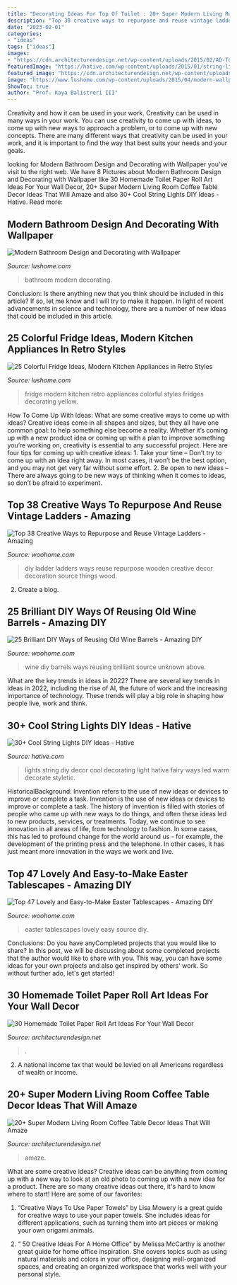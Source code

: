 ```yaml
---
title: "Decorating Ideas For Top Of Toilet : 20+ Super Modern Living Room Coffee Table Decor Ideas That Will Amaze"
description: "Top 38 creative ways to repurpose and reuse vintage ladders"
date: "2023-02-01"
categories:
- "ideas"
tags: ["ideas"]
images:
- "https://cdn.architecturendesign.net/wp-content/uploads/2015/02/AD-Toilet-Paper-Roll-Wall-Art-19.jpg"
featuredImage: "https://hative.com/wp-content/uploads/2015/01/string-lights-diy-ideas/34-string-lights-diy-ideas.jpg"
featured_image: "https://cdn.architecturendesign.net/wp-content/uploads/2015/02/AD-Toilet-Paper-Roll-Wall-Art-19.jpg"
image: "https://www.lushome.com/wp-content/uploads/2015/04/modern-wallpaper-bathroom-design-decorating-ideas-9.jpg"
ShowToc: true
author: "Prof. Kaya Balistreri III"
---
```



Creativity and how it can be used in your work.
Creativity can be used in many ways in your work. You can use creativity to come up with ideas, to come up with new ways to approach a problem, or to come up with new concepts. There are many different ways that creativity can be used in your work, and it is important to find the way that best suits your needs and your goals.

	

		
looking for Modern Bathroom Design and Decorating with Wallpaper you've visit to the right web. We have 8 Pictures about Modern Bathroom Design and Decorating with Wallpaper like 30 Homemade Toilet Paper Roll Art Ideas For Your Wall Decor, 20+ Super Modern Living Room Coffee Table Decor Ideas That Will Amaze and also 30+ Cool String Lights DIY Ideas - Hative. Read more:
		
    
## Modern Bathroom Design And Decorating With Wallpaper

<img loading=lazy src="https://www.lushome.com/wp-content/uploads/2015/04/modern-wallpaper-bathroom-design-decorating-ideas-9.jpg" onerror="this.onerror=null;this.src='https://tse4.mm.bing.net/th?id=OIP.6AVXU9FyOoD0AIsagVicGwHaLH&amp;pid=15.1';" alt="Modern Bathroom Design and Decorating with Wallpaper">

_Source: lushome.com_

>bathroom modern decorating. 

	

Conclusion: Is there anything new that you think should be included in this article? If so, let me know and I will try to make it happen.
In light of recent advancements in science and technology, there are a number of new ideas that could be included in this article.

    
## 25 Colorful Fridge Ideas, Modern Kitchen Appliances In Retro Styles

<img loading=lazy src="https://www.lushome.com/wp-content/uploads/2014/08/fridge-decorating-modern-kitchen-appliances-14.jpg" onerror="this.onerror=null;this.src='https://tse2.mm.bing.net/th?id=OIP.vQvqiBOV8w2VS0dNaSQTfgAAAA&amp;pid=15.1';" alt="25 Colorful Fridge Ideas, Modern Kitchen Appliances in Retro Styles">

_Source: lushome.com_

>fridge modern kitchen retro appliances colorful styles fridges decorating yellow. 

	

How To Come Up With Ideas: What are some creative ways to come up with ideas?
Creative ideas come in all shapes and sizes, but they all have one common goal: to help something else become a reality. Whether it’s coming up with a new product idea or coming up with a plan to improve something you’re working on, creativity is essential to any successful project. Here are four tips for coming up with creative ideas: 1. Take your time – Don’t try to come up with an idea right away. In most cases, it won’t be the best option, and you may not get very far without some effort. 2. Be open to new ideas – There are always going to be new ways of thinking when it comes to ideas, so don’t be afraid to experiment. 
    
## Top 38 Creative Ways To Repurpose And Reuse Vintage Ladders - Amazing

<img loading=lazy src="http://www.woohome.com/wp-content/uploads/2013/12/Diy-ways-to-reuse-an-old-ladder-29.jpg" onerror="this.onerror=null;this.src='https://tse4.mm.bing.net/th?id=OIP.R-OkMyO18Zikqe1CRxMSXAHaLM&amp;pid=15.1';" alt="Top 38 Creative Ways to Repurpose and Reuse Vintage Ladders - Amazing">

_Source: woohome.com_

>diy ladder ladders ways reuse repurpose wooden creative decor decoration source things wood. 

	

2. Create a blog.

    
## 25 Brilliant DIY Ways Of Reusing Old Wine Barrels - Amazing DIY

<img loading=lazy src="https://www.woohome.com/wp-content/uploads/2013/12/DIY-Ways-To-Re-Use-Wine-Barrels-17-2.jpg" onerror="this.onerror=null;this.src='https://tse3.mm.bing.net/th?id=OIP.6XwPg63DxlD0lkRxx5iwwwHaJ4&amp;pid=15.1';" alt="25 Brilliant DIY Ways of Reusing Old Wine Barrels - Amazing DIY">

_Source: woohome.com_

>wine diy barrels ways reusing brilliant source unknown above. 

	

What are the key trends in ideas in 2022?
There are several key trends in ideas in 2022, including the rise of AI, the future of work and the increasing importance of technology. These trends will play a big role in shaping how people live, work and think.

    
## 30+ Cool String Lights DIY Ideas - Hative

<img loading=lazy src="https://hative.com/wp-content/uploads/2015/01/string-lights-diy-ideas/34-string-lights-diy-ideas.jpg" onerror="this.onerror=null;this.src='https://tse1.mm.bing.net/th?id=OIP.D0_GbGnvpuPIcNc0Fi0nwQHaLF&amp;pid=15.1';" alt="30+ Cool String Lights DIY Ideas - Hative">

_Source: hative.com_

>lights string diy decor cool decorating light hative fairy ways led warm decorate styletic. 

	

HistoricalBackground: Invention refers to the use of new ideas or devices to improve or complete a task.
Invention is the use of new ideas or devices to improve or complete a task. The history of invention is filled with stories of people who came up with new ways to do things, and often these ideas led to new products, services, or treatments. Today, we continue to see innovation in all areas of life, from technology to fashion. In some cases, this has led to profound change for the world around us - for example, the development of the printing press and the telephone. In other cases, it has just meant more innovation in the ways we work and live.

    
## Top 47 Lovely And Easy-to-Make Easter Tablescapes - Amazing DIY

<img loading=lazy src="http://www.woohome.com/wp-content/uploads/2016/02/tablescapes-for-easter-11.jpg" onerror="this.onerror=null;this.src='https://tse2.mm.bing.net/th?id=OIP.7BpblURVba4riPhrB2Z-2wHaJ4&amp;pid=15.1';" alt="Top 47 Lovely and Easy-to-Make Easter Tablescapes - Amazing DIY">

_Source: woohome.com_

>easter tablescapes lovely easy source diy. 

	

Conclusions: Do you have anyCompleted projects that you would like to share?
In this post, we will be discussing about some completed projects that the author would like to share with you. This way, you can have some ideas for your own projects and also get inspired by others' work. So without further ado, let's get started!

    
## 30 Homemade Toilet Paper Roll Art Ideas For Your Wall Decor

<img loading=lazy src="https://cdn.architecturendesign.net/wp-content/uploads/2015/02/AD-Toilet-Paper-Roll-Wall-Art-19.jpg" onerror="this.onerror=null;this.src='https://tse4.mm.bing.net/th?id=OIP.AZz7g_qPD6WvdzjvRU8cugHaMY&amp;pid=15.1';" alt="30 Homemade Toilet Paper Roll Art Ideas For Your Wall Decor">

_Source: architecturendesign.net_

>. 

	

2. A national income tax that would be levied on all Americans regardless of wealth or income.

    
## 20+ Super Modern Living Room Coffee Table Decor Ideas That Will Amaze

<img loading=lazy src="https://cdn.architecturendesign.net/wp-content/uploads/2015/11/AD-11-nordic-living-room-decor-ideas.jpg" onerror="this.onerror=null;this.src='https://tse1.mm.bing.net/th?id=OIP.ipuf1nZzmIEnqfE9j1WXcgHaKR&amp;pid=15.1';" alt="20+ Super Modern Living Room Coffee Table Decor Ideas That Will Amaze">

_Source: architecturendesign.net_

>amaze. 

	

What are some creative ideas?
Creative ideas can be anything from coming up with a new way to look at an old photo to coming up with a new idea for a product. There are so many creative ideas out there, it's hard to know where to start! Here are some of our favorites: 
1. “Creative Ways To Use Paper Towels” by Lisa Mowery is a great guide for creative ways to use your paper towels. She includes ideas for different applications, such as turning them into art pieces or making your own origami animals.

2. “ 50 Creative Ideas For A Home Office” by Melissa McCarthy is another great guide for home office inspiration. She covers topics such as using natural materials and colors in your office, designing well-organized spaces, and creating an organized workspace that works well with your personal style.


